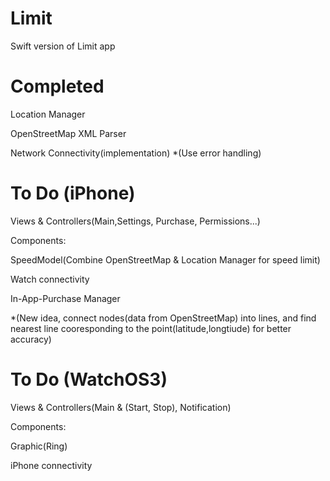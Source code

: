 # Limit

Swift version of Limit app


# Completed

Location Manager

OpenStreetMap XML Parser

Network Connectivity(implementation) *(Use error handling)


# To Do (iPhone)

Views & Controllers(Main,Settings, Purchase, Permissions...)

Components:
  
  SpeedModel(Combine OpenStreetMap & Location Manager for speed limit)
  
  Watch connectivity
  
  In-App-Purchase Manager
  
  *(New idea, connect nodes(data from OpenStreetMap) into lines, and find nearest line cooresponding to the point(latitude,longtiude) for better accuracy)


# To Do (WatchOS3)

Views & Controllers(Main & (Start, Stop), Notification)

Components:

  Graphic(Ring)
  
  iPhone connectivity
